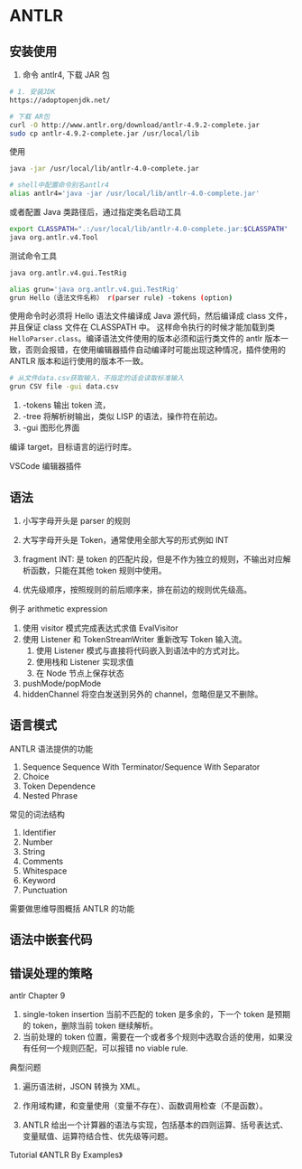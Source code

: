 # ANTLR

## 安装使用

1. 命令 antlr4, 下载 JAR 包

```bash
# 1. 安装JDK
https://adoptopenjdk.net/

# 下载 AR包
curl -O http://www.antlr.org/download/antlr-4.9.2-complete.jar
sudo cp antlr-4.9.2-complete.jar /usr/local/lib
```

使用

```bash
java -jar /usr/local/lib/antlr-4.0-complete.jar

# shell中配置命令别名antlr4
alias antlr4='java -jar /usr/local/lib/antlr-4.0-complete.jar'
```

或者配置 Java 类路径后，通过指定类名启动工具

```bash
export CLASSPATH=".:/usr/local/lib/antlr-4.0-complete.jar:$CLASSPATH"
java org.antlr.v4.Tool
```

测试命令工具

```bash
java org.antlr.v4.gui.TestRig

alias grun='java org.antlr.v4.gui.TestRig'
grun Hello（语法文件名称） r(parser rule) -tokens (option)
```

使用命令时必须将 Hello 语法文件编译成 Java 源代码，然后编译成 class 文件，并且保证 class 文件在 CLASSPATH 中。
这样命令执行的时候才能加载到类`HelloParser.class`。编译语法文件使用的版本必须和运行类文件的 antlr 版本一致，否则会报错，在使用编辑器插件自动编译时可能出现这种情况，插件使用的 ANTLR 版本和运行使用的版本不一致。

```bash
# 从文件data.csv获取输入，不指定的话会读取标准输入
grun CSV file -gui data.csv
```

1.  -tokens 输出 token 流，
1.  -tree 将解析树输出，类似 LISP 的语法，操作符在前边。
1.  -gui 图形化界面

编译 target，目标语言的运行时库。

VSCode 编辑器插件

## 语法

1. 小写字母开头是 parser 的规则
1. 大写字母开头是 Token，通常使用全部大写的形式例如 INT
1. fragment INT: 是 token 的匹配片段，但是不作为独立的规则，不输出对应解析函数，只能在其他 token 规则中使用。

1. 优先级顺序，按照规则的前后顺序来，排在前边的规则优先级高。

例子 arithmetic expression

1. 使用 visitor 模式完成表达式求值 EvalVisitor
1. 使用 Listener 和 TokenStreamWriter 重新改写 Token 输入流。
   1. 使用 Listener 模式与直接将代码嵌入到语法中的方式对比。
   1. 使用栈和 Listener 实现求值
   1. 在 Node 节点上保存状态
1. pushMode/popMode
1. hiddenChannel 将空白发送到另外的 channel，忽略但是又不删除。

## 语言模式

ANTLR 语法提供的功能

1. Sequence Sequence With Terminator/Sequence With Separator
1. Choice
1. Token Dependence
1. Nested Phrase

常见的词法结构

1. Identifier
1. Number
1. String
1. Comments
1. Whitespace
1. Keyword
1. Punctuation

需要做思维导图概括 ANTLR 的功能

## 语法中嵌套代码

## 错误处理的策略

antlr Chapter 9

1. single-token insertion 当前不匹配的 token 是多余的，下一个 token 是预期的 token，删除当前 token 继续解析。
1. 当前处理的 token 位置，需要在一个或者多个规则中选取合适的使用，如果没有任何一个规则匹配，可以报错 no viable rule.

典型问题

1. 遍历语法树，JSON 转换为 XML。
1. 作用域构建，和变量使用（变量不存在）、函数调用检查（不是函数）。

1. ANTLR 给出一个计算器的语法与实现，包括基本的四则运算、括号表达式、变量赋值、运算符结合性、优先级等问题。

Tutorial 《ANTLR By Examples》
